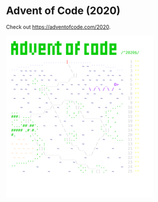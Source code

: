 
# Advent of Code (2020)
Check out https://adventofcode.com/2020.

<img src="calendar.svg" width="80%" />
               
